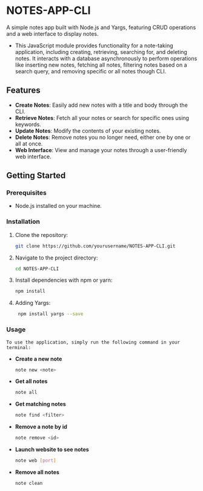 # NOTES-APP-CLI
A simple notes app built with Node.js and Yargs, featuring CRUD operations and a web interface to display notes.

- This JavaScript module provides functionality for a note-taking application, including creating, retrieving, searching for, and deleting notes. It interacts with a database asynchronously to perform operations like inserting new notes, fetching all notes, filtering notes based on a search query, and removing specific or all notes though CLI.


## Features

- **Create Notes**: Easily add new notes with a title and body through the CLI.
- **Retrieve Notes**: Fetch all your notes or search for specific ones using keywords.
- **Update Notes**: Modify the contents of your existing notes.
- **Delete Notes**: Remove notes you no longer need, either one by one or all at once.
- **Web Interface**: View and manage your notes through a user-friendly web interface.

## Getting Started

### Prerequisites

- Node.js installed on your machine.

### Installation

1. Clone the repository: 

   ```bash
   git clone https://github.com/yourusername/NOTES-APP-CLI.git
   ```

2. Navigate to the project directory: 
   
   ```bash
   cd NOTES-APP-CLI
   ```

3. Install dependencies with npm or yarn:

    ```bash
    npm install
    ```

4. Adding Yargs:
   
   ```bash
    npm install yargs --save
    ```

### Usage
    
    To use the application, simply run the following command in your terminal:
    
- **Create a new note**
  ```bash
  note new <note>
  ```
- **Get all notes**
  ```bash
  note all
  ```
- **Get matching notes** 
  ```bash
  note find <filter>
  ```
- **Remove a note by id**
  ```bash
  note remove <id>
  ```
- **Launch website to see notes**
  ```bash
  note web [port]
  ```
- **Remove all notes**
  ```bash
  note clean
  ```
